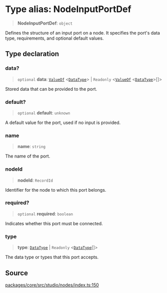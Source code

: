 # Type alias: NodeInputPortDef

> **NodeInputPortDef**: `object`

Defines the structure of an input port on a node. It specifies the port's data type,
requirements, and optional default values.

## Type declaration

### data?

> `optional` **data**: [`ValueOf`](../../data/type-aliases/ValueOf.md) \<[`DataType`](../../data/type-aliases/DataType.md)\> \| `Readonly` \<[`ValueOf`](../../data/type-aliases/ValueOf.md) \<[`DataType`](../../data/type-aliases/DataType.md)\>[]\>

Stored data that can be provided to the port.

### default?

> `optional` **default**: `unknown`

A default value for the port, used if no input is provided.

### name

> **name**: `string`

The name of the port.

### nodeId

> **nodeId**: `RecordId`

Identifier for the node to which this port belongs.

### required?

> `optional` **required**: `boolean`

Indicates whether this port must be connected.

### type

> **type**: [`DataType`](../../data/type-aliases/DataType.md) \| `Readonly` \<[`DataType`](../../data/type-aliases/DataType.md)[]\>

The data type or types that this port accepts.

## Source

[packages/core/src/studio/nodes/index.ts:150](https://github.com/VictorS67/encre/blob/c09849eb59af073bf23be826a912f2ba4f635f93/packages/core/src/studio/nodes/index.ts#L150)
